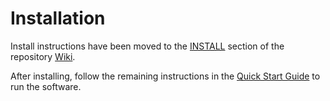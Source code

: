# Installation

Install instructions have been moved to the [INSTALL](https://github.com/Dogia-Network/dogia-blockchain/wiki/INSTALL) section of the repository [Wiki](https://github.com/Dogia-Network/dogia-blockchain/wiki).

After installing, follow the remaining instructions in the
[Quick Start Guide](https://github.com/Dogia-Network/dogia-blockchain/wiki/Quick-Start-Guide)
to run the software.
